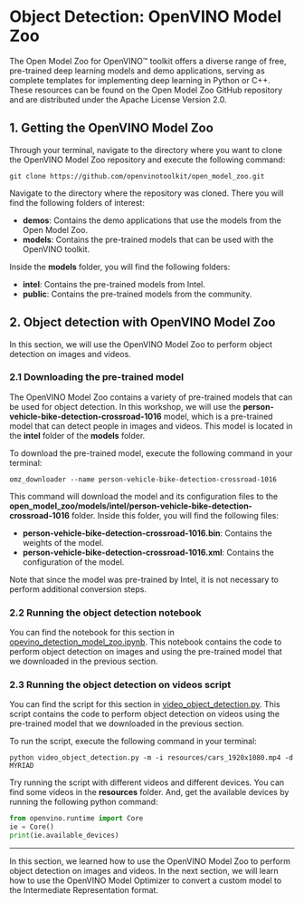 # Object Detection: OpenVINO Model Zoo
The Open Model Zoo for OpenVINO™ toolkit offers a diverse range of free, pre-trained deep learning models and demo applications, serving as complete templates for implementing deep learning in Python or C++. These resources can be found on the Open Model Zoo GitHub repository and are distributed under the Apache License Version 2.0.

## 1. Getting the OpenVINO Model Zoo
Through your terminal, navigate to the directory where you want to clone the OpenVINO Model Zoo repository and execute the following command:

```
git clone https://github.com/openvinotoolkit/open_model_zoo.git
```

Navigate to the directory where the repository was cloned. There you will find the following folders of interest:
- **demos**: Contains the demo applications that use the models from the Open Model Zoo.
- **models**: Contains the pre-trained models that can be used with the OpenVINO toolkit.

Inside the **models** folder, you will find the following folders:
- **intel**: Contains the pre-trained models from Intel.
- **public**: Contains the pre-trained models from the community.

## 2. Object detection with OpenVINO Model Zoo
In this section, we will use the OpenVINO Model Zoo to perform object detection on images and videos.

### 2.1 Downloading the pre-trained model
The OpenVINO Model Zoo contains a variety of pre-trained models that can be used for object detection. In this workshop, we will use the **person-vehicle-bike-detection-crossroad-1016** model, which is a pre-trained model that can detect people in images and videos. This model is located in the **intel** folder of the **models** folder.

To download the pre-trained model, execute the following command in your terminal:

```
omz_downloader --name person-vehicle-bike-detection-crossroad-1016
```

This command will download the model and its configuration files to the **open_model_zoo/models/intel/person-vehicle-bike-detection-crossroad-1016** folder. Inside this folder, you will find the following files:
- **person-vehicle-bike-detection-crossroad-1016.bin**: Contains the weights of the model.  
- **person-vehicle-bike-detection-crossroad-1016.xml**: Contains the configuration of the model.

Note that since the model was pre-trained by Intel, it is not necessary to perform additional conversion steps.

### 2.2 Running the object detection notebook
You can find the notebook for this section in [opevino_detection_model_zoo.ipynb](opevino_detection_model_zoo.ipynb). This notebook contains the code to perform object detection on images and using the pre-trained model that we downloaded in the previous section.

### 2.3 Running the object detection on videos script
You can find the script for this section in [video_object_detection.py](video_object_detection.py). This script contains the code to perform object detection on videos using the pre-trained model that we downloaded in the previous section.

To run the script, execute the following command in your terminal:

``` 
python video_object_detection.py -m -i resources/cars_1920x1080.mp4 -d MYRIAD
```

Try running the script with different videos and different devices. You can find some videos in the **resources** folder. And, get the available devices by running the following python command:

```python
from openvino.runtime import Core
ie = Core()
print(ie.available_devices)
```
-------
In this section, we learned how to use the OpenVINO Model Zoo to perform object detection on images and videos. In the next section, we will learn how to use the OpenVINO Model Optimizer to convert a custom model to the Intermediate Representation format.